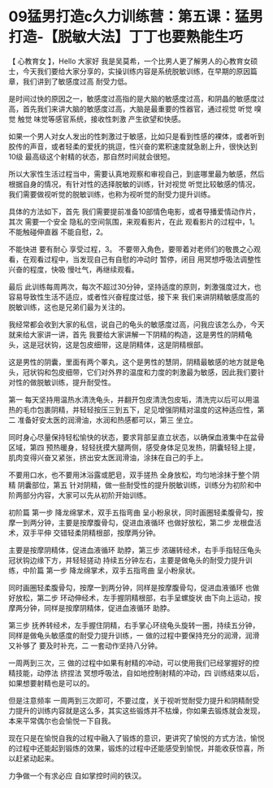 # 09猛男打造c久力训练营：第五课：猛男打造-【脱敏大法】丁丁也要熟能生巧

【 心教育女 】，Hello 大家好 我是吴莫希，一个比男人更了解男人的心教育女硕士，今天我们要给大家分享的，实操训练内容是系统脱敏训练，在早期的原因篇章，我们讲到了敏感度过高 耐受力低。

是时间过快的原因之一，敏感度过高指的是大脑的敏感度过高，和阴晶的敏感度过高，首先我们来讲大脑的敏感度过高，大脑是最重要的性器官，通过视觉 听觉 嗅觉 触觉 味觉等感官系统，接收性刺激 产生欲望和快感。

如果一个男人对女人发出的性刺激过于敏感，比如只是看到性感的裸体，或者听到胶传的声音，或者轻柔的爱抚的挑逗，性兴奋的累积速度就急剧上升，很快达到10级 最高级这个射精的状态，那自然时间就会很短。

所以大家性生活过程当中，需要认真地观察和审视自己，到底哪里最为敏感，然后根据自身的情况，有针对性的选择脱敏的训练，针对视觉 听觉比较敏感的情况，我们需要做视听觉的脱敏训练，也称为视听觉的耐受力提升训练。

具体的方法如下，首先 我们需要提前准备10部情色电影，或者导播爱情动作片，其次 需要一个安全 隐私的空间氛围，来观看影片，在此 观看影片的过程中，1。 不能触碰伸直器 不能自慰，2。

 不能快进 要有耐心 享受过程，3。 不要带入角色，要带着对老师们的敬畏之心观看，在观看过程中，当发现自己有自慰的冲动时 暂停，闭目 用冥想呼吸法调整性兴奋的程度，快吸 慢吐气，再继续观看。

最后 此训练每周两次，每次不超过30分钟，坚持适度的原则，刺激强度过大，也容易导致性生活不适应，或者性兴奋程度过低，接下来 我们来讲阴精敏感度高的脱敏训练，这也是兄弟们最为关注的。

我经常都会收到大家的私信，说自己的龟头的敏感度过高，问我应该怎么办，今天就来给大家讲一讲，首先 我要给大家讲解一下阴精的构造，这是男性的阴精龟头，这是冠状钩，这是包皮细带，这是阴精体，这是阴精根部。

这是男性的阴囊，里面有两个睪丸，这个是男性的慧阴，阴精最敏感的地方就是龟头，冠状钩和包皮细带，它们对外界的温度和力度的刺激最为敏感，因此我们要针对性的做脱敏训练，提升耐受性。

第一 每天坚持用温热水清洗龟头，并翻开包皮清洗包皮垢，清洗完以后可以用温热的毛巾包裹阴精，并轻轻按压三到五下，足见增强阴精对温度的这种适应性，第二 准备好安太医的润滑油，水润和热感都可以，第三 坐立。

同时身心尽量保持轻松愉快的状态，要求背部呈直立状态，以确保血液集中在盆骨区域，第四 预热暖身，轻轻抚摸大腿两侧，感受身体足见发热，阴囊轻轻上提，肌肉变得兴奋又紧张，挤出安太医润滑油，涂抹在自己的手上。

不要用口水，也不要用沐浴露或肥皂，双手搓热 全身放松，均匀地涂抹于整个阴精 阴囊部位，第五 针对阴精，做一些耐受性的提升脱敏训练，训练分为初阶和中阶两部分内容，大家可以先从初阶开始训练。

初阶篇 第一步 降龙绵掌术，双手五指弯曲 呈小粉泉状，同时画圈轻柔腹骨勾，按摩一到两分钟，主要是按摩腹骨勾，促进血液循环 也做好放松，第二步 龙根盘活术，双手平伸 交错轻柔阴精根部，按摩两分钟。

主要是按摩阴精体，促进血液循环 助脖，第三步 浓碾转经术，右手手指轻压龟头冠状钩边缘下方，并轻轻搓动 持续五分钟左右，主要是做龟头的耐受力提升训练，中阶篇 第一步 降龙绵掌术，双手五指弯曲 呈小粉泉状。

同时画圈轻柔腹骨勾，按摩一到两分钟，同样是按摩腹骨勾，促进血液循环 也做好放松，第二步 环动伸经术，左手握阴精根部，右手呈螺旋状 由下向上运动，按摩两分钟，同样是按摩阴精体，促进血液循环 助脖。

第三步 抚养转经术，左手握住阴精，右手掌心环绕龟头旋转一圈，持续五分钟，同样是做龟头敏感度的耐受力提升训练，一 做的过程中要保持充分的润滑，润滑又补够了 要及时补充，二 一套动作坚持八分钟。

一周两到三次，三 做的过程中如果有射精的冲动，可以使用我们已经掌握好的控精技能，动停法 挤捏法 冥想呼吸法，自如地控制射精的冲动，四 训练结束以后，如果想要射精也是可以的。

但是注意频率 一周两到三次即可，不要过度，关于视听觉耐受力提升和阴精耐受力提升的训练内容就是这么多，其实这些锻炼并不枯燥，你如果去锻炼就会发现，本来平常偶尔也会愉悦一下自我。

现在只是在愉悦自我的过程中融入了锻炼的意识，更讲究了愉悦的方式方法，愉悦的过程中还能起到锻炼的效果，锻炼的过程中还能感受到愉悦，并能收获惊喜，所以赶紧动起来。

力争做一个有求必应 自如掌控时间的铁汉。